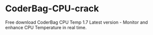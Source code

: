 # CoderBag-CPU-crack
Free download CoderBag CPU Temp 1.7 Latest version - Monitor and enhance CPU Temperature in real time.
